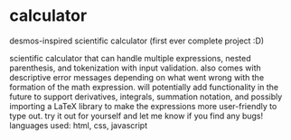# calculator
desmos-inspired scientific calculator (first ever complete project :D)

scientific calculator that can handle multiple expressions, nested parenthesis, and tokenization with input validation. also comes with descriptive error messages depending on what went wrong with the formation of the math expression. will potentially add functionality in the future to support derivatives, integrals, summation notation, and possibly importing a LaTeX library to make the expressions more user-friendly to type out. try it out for yourself and let me know if you find any bugs!
languages used: html, css, javascript
